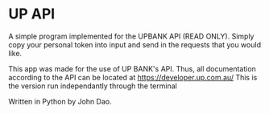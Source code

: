 # UP API
A simple program implemented for the UPBANK API (READ ONLY). Simply copy your personal token into input and send in the requests that you would like. 

This app was made for the use of UP BANK's API. Thus, all documentation according to the API can be located at https://developer.up.com.au/
This is the version run independantly through the terminal

Written in Python by John Dao.
